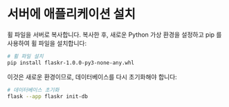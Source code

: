 # 서버에 애플리케이션 설치

휠 파일을 서버로 복사합니다. 복사한 후, 새로운 Python 가상 환경을 설정하고 pip 를 사용하여 휠 파일을 설치합니다:

```bash
# 휠 파일 설치
pip install flaskr-1.0.0-py3-none-any.whl
```

이것은 새로운 환경이므로, 데이터베이스를 다시 초기화해야 합니다:

```bash
# 데이터베이스 초기화
flask --app flaskr init-db
```
